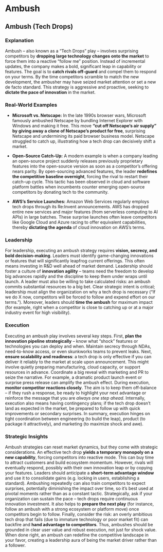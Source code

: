 # Ambush

Ambush (Tech Drops)
-------------------

### Explanation

Ambush – also known as a “Tech Drops” play – involves surprising competitors by **dropping large technology changes onto the market** to force them into a reactive “follow me” position. Instead of incremental updates, the company makes a bold, significant leap in capability or features. The goal is to **catch rivals off-guard** and compel them to respond on your terms. By the time competitors scramble to match the new development, the ambusher may have seized market attention or set a new de facto standard. This strategy is aggressive and proactive, seeking to **dictate the pace of innovation** in the market.

### Real-World Examples

*   **Microsoft vs. Netscape:** In the late 1990s browser wars, Microsoft famously ambushed Netscape by bundling Internet Explorer with Windows and making it free. This move **“cut off Netscape’s air supply” by giving away a clone of Netscape’s product for free**, surprising Netscape and undermining its paid browser business model. Netscape struggled to catch up, illustrating how a tech drop can decisively shift a market.
    
*   **Open-Source Catch-Up:** A modern example is when a company leading an open-source project suddenly releases previously proprietary features into the open-source version as soon as a competitor’s offering nears parity. By open-sourcing advanced features, the leader **redefines the competitive baseline overnight**, forcing the rival to restart their catch-up cycle. This tactic has been observed in cloud and software platform battles when incumbents counter emerging open-source competitors by donating tech to the community.
    
*   **AWS’s Service Launches:** Amazon Web Services regularly employs tech drops through its Re:Invent announcements. AWS has dropped entire new services and major features (from serverless computing to AI APIs) in large batches. These surprise launches often leave competitors like Google Cloud and Azure racing to offer equivalent capabilities, thereby **dictating the agenda** of cloud innovation on AWS’s terms.
    

### Leadership

For leadership, executing an ambush strategy requires **vision, secrecy, and bold decision-making**. Leaders must identify game-changing innovations or features that will significantly leapfrog current offerings. This often means investing in R&D well ahead of market demand. Leadership should foster a culture of **innovation agility** – teams need the freedom to develop big advances rapidly and the discipline to keep them under wraps until launch. A leader must also be willing to take calculated risks: an ambush commits substantial resources to a big bet. Clear strategic intent is critical; leadership must align the organization on why a tech drop is necessary (“If we do X now, competitors will be forced to follow and expend effort on our terms.”). Moreover, leaders should **time the ambush** for maximum impact (for example, right when a competitor is close to catching up or at a major industry event for high visibility).

### Execution

Executing an ambush play involves several key steps. First, **plan the innovation pipeline strategically** – know what “shock” features or technologies you can deploy and when. Maintain secrecy through NDAs, need-to-know access, or even skunkworks teams to prevent leaks. Next, **ensure scalability and readiness**: a tech drop is only effective if you can deliver it reliably to the market at scale upon announcement. This might involve quietly preparing manufacturing, cloud capacity, or support resources in advance. Coordinate a big reveal with marketing and PR to seize the narrative. For example, a dramatic product launch event or surprise press release can amplify the ambush effect. During execution, **monitor competitor reactions closely**. The aim is to keep them off-balance – if they rush a response, be ready to highlight your next advantage or reinforce the message that you are _always one step ahead_. Internally, execution also means having contingency plans; if the tech drop doesn’t land as expected in the market, be prepared to follow up with quick improvements or secondary surprises. In summary, execution hinges on tight coordination between engineering (to build the leap), product (to package it attractively), and marketing (to maximize shock and awe).

### Strategic Insights

Ambush strategies can reset market dynamics, but they come with strategic considerations. An effective tech drop **yields a temporary monopoly on a new capability**, forcing competitors into reactive mode. This can buy time to attract customers and build ecosystem momentum. However, rivals will eventually respond, possibly with their own innovation leap or by copying your features. Leaders should anticipate a **short-term advantage window** and use it to consolidate gains (e.g. locking in users, establishing a standard). Ambushing repeatedly can also train competitors to expect surprises, potentially diminishing the impact over time, so it’s best used at pivotal moments rather than as a constant tactic. Strategically, ask if your organization can sustain the pace – tech drops require continuous innovation investment. It also helps to **prepare the next play** (for instance, follow an ambush with a strong ecosystem or platform move) once competitors begin to follow. Finally, consider the risk: an overly ambitious tech drop that fails (due to immature technology or poor market fit) can backfire and **hand advantage to competitors**. Thus, ambushes should be grounded in clear user value and robust execution, not just for shock value. When done right, an ambush can redefine the competitive landscape in your favor, creating a leadership aura of being the market driver rather than a follower.